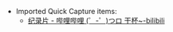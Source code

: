 - Imported Quick Capture items:
    - [纪录片 - 哔哩哔哩 (゜-゜)つロ 干杯~-bilibili](https://www.bilibili.com/documentary/?spm_id_from=333.999.0.0)

